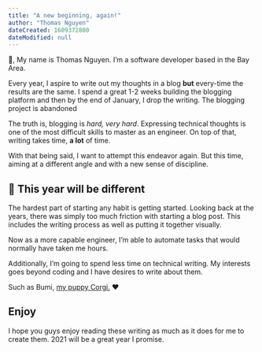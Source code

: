 ```yaml
---
title: "A new beginning, again!"
author: "Thomas Nguyen"
dateCreated: 1609372800
dateModified: null
---
```


🙌, My name is Thomas Nguyen. I’m a software developer based in the Bay Area.

Every year, I aspire to write out my thoughts in a blog **but** every-time the results are the same. I spend a great 1-2 weeks building the blogging platform and then by the end of January, I drop the writing. The blogging project is abandoned

The truth is, blogging is _hard, very hard_. Expressing technical thoughts is one of the most difficult skills to master as an engineer. On top of that, writing takes time, **a lot** of time.

With that being said, I want to attempt this endeavor again. But this time, aiming at a different angle and with a new sense of discipline.

## 💪 This year will be different

The hardest part of starting any habit is getting started. Looking back at the years, there was simply too much friction with starting a blog post. This includes the writing process as well as putting it together visually.

Now as a more capable engineer, I’m able to automate tasks that would normally have taken me hours.

Additionally, I’m going to spend less time on technical writing. My interests goes beyond coding and I have desires to write about them.

Such as Bumi, [my puppy Corgi.](https://user-images.githubusercontent.com/14298038/103112874-d5799900-460c-11eb-9f5f-7a030244069f.jpg) ♥️

## Enjoy

I hope you guys enjoy reading these writing as much as it does for me to create them. 2021 will be a great year I promise.
